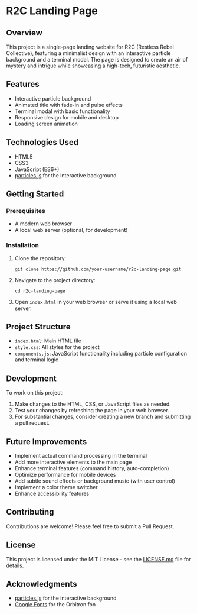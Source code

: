 # R2C Landing Page

## Overview

This project is a single-page landing website for R2C (Restless Rebel Collective), featuring a minimalist design with an interactive particle background and a terminal modal. The page is designed to create an air of mystery and intrigue while showcasing a high-tech, futuristic aesthetic.

## Features

- Interactive particle background
- Animated title with fade-in and pulse effects
- Terminal modal with basic functionality
- Responsive design for mobile and desktop
- Loading screen animation

## Technologies Used

- HTML5
- CSS3
- JavaScript (ES6+)
- [particles.js](https://vincentgarreau.com/particles.js/) for the interactive background

## Getting Started

### Prerequisites

- A modern web browser
- A local web server (optional, for development)

### Installation

1. Clone the repository:
   ```
   git clone https://github.com/your-username/r2c-landing-page.git
   ```

2. Navigate to the project directory:
   ```
   cd r2c-landing-page
   ```

3. Open `index.html` in your web browser or serve it using a local web server.

## Project Structure

- `index.html`: Main HTML file
- `style.css`: All styles for the project
- `components.js`: JavaScript functionality including particle configuration and terminal logic

## Development

To work on this project:

1. Make changes to the HTML, CSS, or JavaScript files as needed.
2. Test your changes by refreshing the page in your web browser.
3. For substantial changes, consider creating a new branch and submitting a pull request.

## Future Improvements

- Implement actual command processing in the terminal
- Add more interactive elements to the main page
- Enhance terminal features (command history, auto-completion)
- Optimize performance for mobile devices
- Add subtle sound effects or background music (with user control)
- Implement a color theme switcher
- Enhance accessibility features

## Contributing

Contributions are welcome! Please feel free to submit a Pull Request.

## License

This project is licensed under the MIT License - see the [LICENSE.md](LICENSE.md) file for details.

## Acknowledgments

- [particles.js](https://vincentgarreau.com/particles.js/) for the interactive background
- [Google Fonts](https://fonts.google.com/) for the Orbitron fon